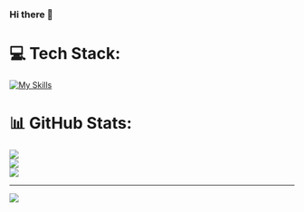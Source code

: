 ### Hi there 👋


# 💻 Tech Stack:
[![My Skills](https://skills.thijs.gg/icons?i=java,dart,python,flutter&theme=light)](https://skills.thijs.gg)
# 📊 GitHub Stats:
![](https://github-readme-stats.vercel.app/api?username=meetmeerahul&theme=dark&hide_border=false&include_all_commits=false&count_private=false)<br/>
![](https://github-readme-streak-stats.herokuapp.com/?user=meetmeerahul&theme=dark&hide_border=false)<br/>
![](https://github-readme-stats.vercel.app/api/top-langs/?username=amAkshay18&theme=dark&hide_border=false&include_all_commits=false&count_private=false&layout=compact)

---
[![](https://visitcount.itsvg.in/api?id=meetmeerahul&icon=0&color=0)](https://visitcount.itsvg.in)

<!-- Proudly created with GPRM ( https://gprm.itsvg.in ) -->
